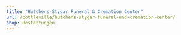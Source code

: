 ```yaml
---
title: "Hutchens-Stygar Funeral & Cremation Center"
url: /cottleville/hutchens-stygar-funeral-und-cremation-center/
shop: Bestattungen
---
```

